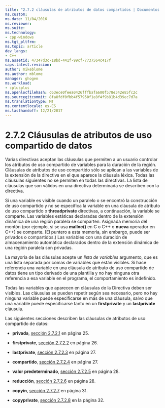 ```yaml
---
title: "2.7.2 cláusulas de atributos de datos compartidos | Documentos de Microsoft"
ms.custom: 
ms.date: 11/04/2016
ms.reviewer: 
ms.suite: 
ms.technology:
- cpp-windows
ms.tgt_pltfrm: 
ms.topic: article
dev_langs:
- C++
ms.assetid: 47347d3c-18bd-441f-99cf-7737564c417f
caps.latest.revision: 
author: mikeblome
ms.author: mblome
manager: ghogen
ms.workload:
- cplusplus
ms.openlocfilehash: c63ece0feea0426fffbafa600f578e342e85fc2c
ms.sourcegitcommit: 8fa8fdf0fbb4f57950f1e8f4f9b81b4d39ec7d7a
ms.translationtype: MT
ms.contentlocale: es-ES
ms.lasthandoff: 12/21/2017
---
```

# <a name="272-data-sharing-attribute-clauses"></a>2.7.2 Cláusulas de atributos de uso compartido de datos
Varias directivas aceptan las cláusulas que permiten a un usuario controlar los atributos de uso compartido de variables para la duración de la región. Cláusulas de atributos de uso compartido sólo se aplican a las variables de la extensión de la directiva en el que aparece la cláusula léxica. Todas las cláusulas siguientes no se permiten en todas las directivas. La lista de cláusulas que son válidos en una directiva determinada se describen con la directiva.  
  
 Si una variable es visible cuando un paralelo o se encontró la construcción de uso compartido y no se especifica la variable en una cláusula de atributo de uso compartido o **threadprivate** directivas, a continuación, la variable se comparte. Las variables estáticas declaradas dentro de la extensión dinámica de una región paralela se comparten. Asignada memoria del montón (por ejemplo, si se usa **malloc()** en C o C++ o **nueva** operador en C++) se comparte. (El puntero a esta memoria, sin embargo, puede ser privados o compartidos.) Las variables con una duración de almacenamiento automática declarados dentro de la extensión dinámica de una región paralela son privadas.  
  
 La mayoría de las cláusulas acepte un *lista de variables* argumento, que es una lista separada por comas de variables que están visibles. Si hace referencia una variable en una cláusula de atributo de uso compartido de datos tiene un tipo derivado de una plantilla y no hay ninguna otra referencia a esa variable en el programa, el comportamiento es indefinido.  
  
 Todas las variables que aparecen en cláusulas de la Directiva deben ser visibles. Las cláusulas se pueden repetir según sea necesario, pero no hay ninguna variable puede especificarse en más de una cláusula, salvo que una variable puede especificarse tanto en un **firstprivate** y un **lastprivate** cláusula.  
  
 Las siguientes secciones describen las cláusulas de atributos de uso compartido de datos:  
  
-   **privada**, [sección 2.7.2.1](../../parallel/openmp/2-7-2-1-private.md) en página 25.  
  
-   **firstprivate**, [sección 2.7.2.2](../../parallel/openmp/2-7-2-2-firstprivate.md) en página 26.  
  
-   **lastprivate**, [sección 2.7.2.3](../../parallel/openmp/2-7-2-3-lastprivate.md) en página 27.  
  
-   **compartido**, [sección 2.7.2.4](../../parallel/openmp/2-7-2-4-shared.md) en página 27.  
  
-   **valor predeterminado**, [sección 2.7.2.5](../../parallel/openmp/2-7-2-5-default.md) en página 28.  
  
-   **reducción**, [sección 2.7.2.6](../../parallel/openmp/2-7-2-6-reduction.md) en página 28.  
  
-   **copyin**, [sección 2.7.2.7](../../parallel/openmp/2-7-2-7-copyin.md) en página 31.  
  
-   **copyprivate**, [sección 2.7.2.8](../../parallel/openmp/2-7-2-8-copyprivate.md) en la página 32.